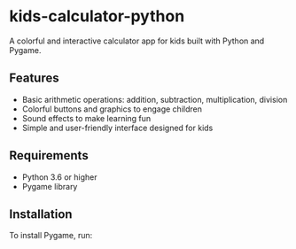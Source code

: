 # kids-calculator-python

A colorful and interactive calculator app for kids built with Python and Pygame.

## Features
- Basic arithmetic operations: addition, subtraction, multiplication, division
- Colorful buttons and graphics to engage children
- Sound effects to make learning fun
- Simple and user-friendly interface designed for kids

## Requirements
- Python 3.6 or higher
- Pygame library

## Installation
To install Pygame, run:
